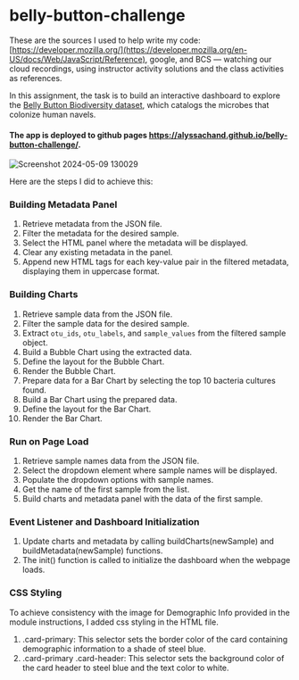 # belly-button-challenge
These are the sources I used to help write my code: [https://developer.mozilla.org/](https://developer.mozilla.org/en-US/docs/Web/JavaScript/Reference), google, and BCS — watching our cloud recordings, using instructor activity solutions and the class activities as references.

In this assignment, the task is to build an interactive dashboard to explore the [Belly Button Biodiversity dataset](http://robdunnlab.com/projects/belly-button-biodiversity/), which catalogs the microbes that colonize human navels. 
#### The app is deployed to github pages https://alyssachand.github.io/belly-button-challenge/.

![Screenshot 2024-05-09 130029](https://github.com/AlyssaChand/belly-button-challenge/assets/151655013/8250bc94-9544-4fd4-be7b-48e6d5ef8df5)

Here are the steps I did to achieve this:

### Building Metadata Panel

1. Retrieve metadata from the JSON file.
2. Filter the metadata for the desired sample.
3. Select the HTML panel where the metadata will be displayed.
4. Clear any existing metadata in the panel.
5. Append new HTML tags for each key-value pair in the filtered metadata, displaying them in uppercase format.

### Building Charts

1. Retrieve sample data from the JSON file.
2. Filter the sample data for the desired sample.
3. Extract `otu_ids`, `otu_labels`, and `sample_values` from the filtered sample object.
4. Build a Bubble Chart using the extracted data.
5. Define the layout for the Bubble Chart.
6. Render the Bubble Chart.
7. Prepare data for a Bar Chart by selecting the top 10 bacteria cultures found.
8. Build a Bar Chart using the prepared data.
9. Define the layout for the Bar Chart.
10. Render the Bar Chart.

### Run on Page Load

1. Retrieve sample names data from the JSON file.
2. Select the dropdown element where sample names will be displayed.
3. Populate the dropdown options with sample names.
4. Get the name of the first sample from the list.
5. Build charts and metadata panel with the data of the first sample.

### Event Listener and Dashboard Initialization

1. Update charts and metadata by calling buildCharts(newSample) and buildMetadata(newSample) functions.
2. The init() function is called to initialize the dashboard when the webpage loads.

### CSS Styling

To achieve consistency with the image for Demographic Info provided in the module instructions, I added css styling in the HTML file.

1. .card-primary: This selector sets the border color of the card containing demographic information to a shade of steel blue.
2. .card-primary .card-header: This selector sets the background color of the card header to steel blue and the text color to white.




